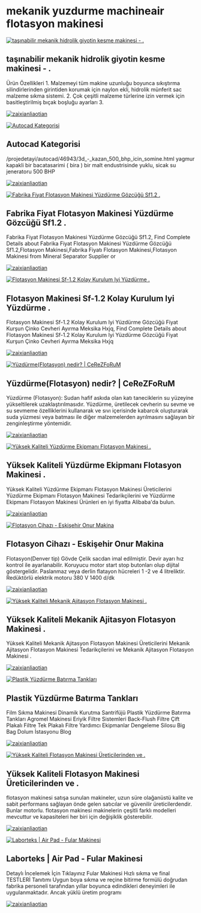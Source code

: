 # mekanik yuzdurme machineair flotasyon makinesi
<a href="https://mnn.zoosnet.net/LR/Chatpre.aspx?id=MNN94995150&p=https://topgrinding.com/" target="_blank">![taşınabilir mekanik hidrolik giyotin kesme makinesi - .](https://github.com/technlg/images/blob/main/39.jpg)</a>
## taşınabilir mekanik hidrolik giyotin kesme makinesi - .
Ürün Özellikleri 1. Malzemeyi tüm makine uzunluğu boyunca sıkıştırma silindirlerinden girintiden korumak için naylon ekli, hidrolik münferit sac malzeme sıkma sistemi. 2. Çok çeşitli malzeme türlerine izin vermek için basitleştirilmiş bıçak boşluğu ayarları 3.
<a href="https://mnn.zoosnet.net/LR/Chatpre.aspx?id=MNN94995150&p=https://topgrinding.com/" target="_blank"><img src="https://github.com/technlg/images/raw/main/chat11.jpg" alt="zaixianliaotian"/></a><a href="//whatsapp.shibangsoft.com/WhatsApp.php" ><img src="https://github.com/technlg/images/raw/main/chat11.png" alt=""></a>
<a href="https://mnn.zoosnet.net/LR/Chatpre.aspx?id=MNN94995150&p=https://topgrinding.com/" target="_blank">![Autocad Kategorisi](https://github.com/technlg/images/blob/main/51.jpg)</a>
## Autocad Kategorisi
/projedetayi/autocad/46943/3d_-_kazan_500_bhp_icin_somine.html yagmur kapakli bir bacatasarimi ( bira ) bir malt endustrisinde yuklu, sicak su jeneratoru 500 BHP 
<a href="https://mnn.zoosnet.net/LR/Chatpre.aspx?id=MNN94995150&p=https://topgrinding.com/" target="_blank"><img src="https://github.com/technlg/images/raw/main/chat11.jpg" alt="zaixianliaotian"/></a><a href="//whatsapp.shibangsoft.com/WhatsApp.php" ><img src="https://github.com/technlg/images/raw/main/chat11.png" alt=""></a>
<a href="https://mnn.zoosnet.net/LR/Chatpre.aspx?id=MNN94995150&p=https://topgrinding.com/" target="_blank">![Fabrika Fiyat Flotasyon Makinesi Yüzdürme Gözcüğü Sf1.2 .](https://github.com/technlg/images/blob/main/61.jpg)</a>
## Fabrika Fiyat Flotasyon Makinesi Yüzdürme Gözcüğü Sf1.2 .
Fabrika Fiyat Flotasyon Makinesi Yüzdürme Gözcüğü Sf1.2, Find Complete Details about Fabrika Fiyat Flotasyon Makinesi Yüzdürme Gözcüğü Sf1.2,Flotasyon Makinesi,Fabrika Fiyatı Flotasyon Makinesi,Flotasyon Makinesi from Mineral Separator Supplier or
<a href="https://mnn.zoosnet.net/LR/Chatpre.aspx?id=MNN94995150&p=https://topgrinding.com/" target="_blank"><img src="https://github.com/technlg/images/raw/main/chat11.jpg" alt="zaixianliaotian"/></a><a href="//whatsapp.shibangsoft.com/WhatsApp.php" ><img src="https://github.com/technlg/images/raw/main/chat11.png" alt=""></a>
<a href="https://mnn.zoosnet.net/LR/Chatpre.aspx?id=MNN94995150&p=https://topgrinding.com/" target="_blank">![Flotasyon Makinesi Sf-1.2 Kolay Kurulum Iyi Yüzdürme .](https://github.com/technlg/images/blob/main/52.jpg)</a>
## Flotasyon Makinesi Sf-1.2 Kolay Kurulum Iyi Yüzdürme .
Flotasyon Makinesi Sf-1.2 Kolay Kurulum Iyi Yüzdürme Gözcüğü Fiyat Kurşun Çinko Cevheri Ayırma Meksika Hxjq, Find Complete Details about Flotasyon Makinesi Sf-1.2 Kolay Kurulum Iyi Yüzdürme Gözcüğü Fiyat Kurşun Çinko Cevheri Ayırma Meksika Hxjq 
<a href="https://mnn.zoosnet.net/LR/Chatpre.aspx?id=MNN94995150&p=https://topgrinding.com/" target="_blank"><img src="https://github.com/technlg/images/raw/main/chat11.jpg" alt="zaixianliaotian"/></a><a href="//whatsapp.shibangsoft.com/WhatsApp.php" ><img src="https://github.com/technlg/images/raw/main/chat11.png" alt=""></a>
<a href="https://mnn.zoosnet.net/LR/Chatpre.aspx?id=MNN94995150&p=https://topgrinding.com/" target="_blank">![Yüzdürme(Flotasyon) nedir? | CeReZFoRuM](https://github.com/technlg/images/blob/main/36.jpg)</a>
## Yüzdürme(Flotasyon) nedir? | CeReZFoRuM
Yüzdürme (Flotasyon): Sudan hafif askıda olan katı taneciklerin su yüzeyine yükseltilerek uzaklaştırılmasıdır. Yüzdürme, üretilecek cevherin su sevme ve su sevmeme özelliklerini kullanarak ve sıvı içerisinde kabarcık oluşturarak suda yüzmesi veya batması ile diğer malzemelerden ayrılmasını sağlayan bir zenginleştirme yöntemidir.
<a href="https://mnn.zoosnet.net/LR/Chatpre.aspx?id=MNN94995150&p=https://topgrinding.com/" target="_blank"><img src="https://github.com/technlg/images/raw/main/chat11.jpg" alt="zaixianliaotian"/></a><a href="//whatsapp.shibangsoft.com/WhatsApp.php" ><img src="https://github.com/technlg/images/raw/main/chat11.png" alt=""></a>
<a href="https://mnn.zoosnet.net/LR/Chatpre.aspx?id=MNN94995150&p=https://topgrinding.com/" target="_blank">![Yüksek Kaliteli Yüzdürme Ekipmanı Flotasyon Makinesi .](https://github.com/technlg/images/blob/main/22.jpg)</a>
## Yüksek Kaliteli Yüzdürme Ekipmanı Flotasyon Makinesi .
Yüksek Kaliteli Yüzdürme Ekipmanı Flotasyon Makinesi Üreticilerini Yüzdürme Ekipmanı Flotasyon Makinesi Tedarikçilerini ve Yüzdürme Ekipmanı Flotasyon Makinesi Ürünleri en iyi fiyatta Alibaba'da bulun.
<a href="https://mnn.zoosnet.net/LR/Chatpre.aspx?id=MNN94995150&p=https://topgrinding.com/" target="_blank"><img src="https://github.com/technlg/images/raw/main/chat11.jpg" alt="zaixianliaotian"/></a><a href="//whatsapp.shibangsoft.com/WhatsApp.php" ><img src="https://github.com/technlg/images/raw/main/chat11.png" alt=""></a>
<a href="https://mnn.zoosnet.net/LR/Chatpre.aspx?id=MNN94995150&p=https://topgrinding.com/" target="_blank">![Flotasyon Cihazı - Eskişehir Onur Makina](https://github.com/technlg/images/blob/main/44.jpg)</a>
## Flotasyon Cihazı - Eskişehir Onur Makina
Flotasyon(Denver tip) Gövde Çelik sacdan imal edilmiştir. Devir ayarı hız kontrol ile ayarlanabilir. Koruyucu motor start stop butonları olup dijital göstergelidir. Paslanmaz veya derlin flatayon hücreleri 1 -2 ve 4 litreliktir. Redüktörlü elektrik motoru 380 V 1400 d/dk
<a href="https://mnn.zoosnet.net/LR/Chatpre.aspx?id=MNN94995150&p=https://topgrinding.com/" target="_blank"><img src="https://github.com/technlg/images/raw/main/chat11.jpg" alt="zaixianliaotian"/></a><a href="//whatsapp.shibangsoft.com/WhatsApp.php" ><img src="https://github.com/technlg/images/raw/main/chat11.png" alt=""></a>
<a href="https://mnn.zoosnet.net/LR/Chatpre.aspx?id=MNN94995150&p=https://topgrinding.com/" target="_blank">![Yüksek Kaliteli Mekanik Ajitasyon Flotasyon Makinesi .](https://github.com/technlg/images/blob/main/5.jpg)</a>
## Yüksek Kaliteli Mekanik Ajitasyon Flotasyon Makinesi .
Yüksek Kaliteli Mekanik Ajitasyon Flotasyon Makinesi Üreticilerini Mekanik Ajitasyon Flotasyon Makinesi Tedarikçilerini ve Mekanik Ajitasyon Flotasyon Makinesi .
<a href="https://mnn.zoosnet.net/LR/Chatpre.aspx?id=MNN94995150&p=https://topgrinding.com/" target="_blank"><img src="https://github.com/technlg/images/raw/main/chat11.jpg" alt="zaixianliaotian"/></a><a href="//whatsapp.shibangsoft.com/WhatsApp.php" ><img src="https://github.com/technlg/images/raw/main/chat11.png" alt=""></a>
<a href="https://mnn.zoosnet.net/LR/Chatpre.aspx?id=MNN94995150&p=https://topgrinding.com/" target="_blank">![Plastik Yüzdürme Batırma Tankları](https://github.com/technlg/images/blob/main/33.jpg)</a>
## Plastik Yüzdürme Batırma Tankları
Film Sıkma Makinesi Dinamik Kurutma Santrifüjü Plastik Yüzdürme Batırma Tankları Agromel Makinesi Eriyik Filtre Sistemleri Back-Flush Filtre Çift Plakalı Filtre Tek Plakalı Filtre Yardımcı Ekipmanlar Dengeleme Silosu Big Bag Dolum İstasyonu Blog
<a href="https://mnn.zoosnet.net/LR/Chatpre.aspx?id=MNN94995150&p=https://topgrinding.com/" target="_blank"><img src="https://github.com/technlg/images/raw/main/chat11.jpg" alt="zaixianliaotian"/></a><a href="//whatsapp.shibangsoft.com/WhatsApp.php" ><img src="https://github.com/technlg/images/raw/main/chat11.png" alt=""></a>
<a href="https://mnn.zoosnet.net/LR/Chatpre.aspx?id=MNN94995150&p=https://topgrinding.com/" target="_blank">![Yüksek Kaliteli Flotasyon Makinesi Üreticilerinden ve .](https://github.com/technlg/images/blob/main/37.jpg)</a>
## Yüksek Kaliteli Flotasyon Makinesi Üreticilerinden ve .
flotasyon makinesi satışa sunulan makineler, uzun süre olağanüstü kalite ve sabit performans sağlayan önde gelen satıcılar ve güvenilir üreticilerdendir. Bunlar motorlu. flotasyon makinesi makinelerin çeşitli farklı modelleri mevcuttur ve kapasiteleri her biri için değişiklik gösterebilir.
<a href="https://mnn.zoosnet.net/LR/Chatpre.aspx?id=MNN94995150&p=https://topgrinding.com/" target="_blank"><img src="https://github.com/technlg/images/raw/main/chat11.jpg" alt="zaixianliaotian"/></a><a href="//whatsapp.shibangsoft.com/WhatsApp.php" ><img src="https://github.com/technlg/images/raw/main/chat11.png" alt=""></a>
<a href="https://mnn.zoosnet.net/LR/Chatpre.aspx?id=MNN94995150&p=https://topgrinding.com/" target="_blank">![Laborteks | Air Pad - Fular Makinesi](https://github.com/technlg/images/blob/main/20.jpg)</a>
## Laborteks | Air Pad - Fular Makinesi
Detaylı İncelemek İçin Tıklayınız Fular Makinesi Hızlı sıkma ve final TESTLERİ Tanıtımı Uygun boya sıkma ve reçine bitirme formülü doğrudan fabrika personeli tarafından yıllar boyunca edindikleri deneyimleri ile uygulanmaktadır. Ancak yüklü üretim programı 
<a href="https://mnn.zoosnet.net/LR/Chatpre.aspx?id=MNN94995150&p=https://topgrinding.com/" target="_blank"><img src="https://github.com/technlg/images/raw/main/chat11.jpg" alt="zaixianliaotian"/></a><a href="//whatsapp.shibangsoft.com/WhatsApp.php" ><img src="https://github.com/technlg/images/raw/main/chat11.png" alt=""></a>
